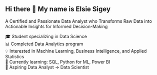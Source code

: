 ## Hi there 👋 My name is Elsie Sigey
A Certified and Passionate Data Analyst who Transforms Raw Data into Actionable Insights for Informed Decision-Making
  
  🎓 Student specializing in Data Science  
  📊 Completed Data Analytics program  
  💡 Interested in Machine Learning, Business Intelligence, and Applied Statistics  
  🌱 Currently learning: SQL, Python for ML, Power BI  
  🚀 Aspiring Data Analyst → Data Scientist
<!--
**elsysigey/elsysigey** is a ✨ _special_ ✨ repository because its `README.md` (this file) appears on your GitHub profile.

Here are some ideas to get you started:

- 🔭 I’m currently working on ...
- 🌱 I’m currently learning ...
- 👯 I’m looking to collaborate on ...
- 🤔 I’m looking for help with ...
- 💬 Ask me about ...
- 📫 How to reach me: ...
- 😄 Pronouns: ...
- ⚡ Fun fact: ...
-->
